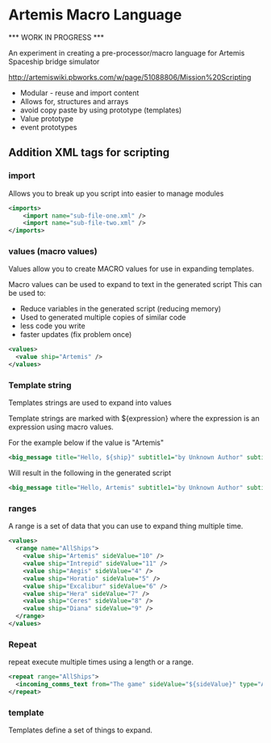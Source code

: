 # Artemis Macro Language

*** WORK IN PROGRESS ***

An experiment in creating a pre-processor/macro language for Artemis Spaceship bridge simulator

http://artemiswiki.pbworks.com/w/page/51088806/Mission%20Scripting

- Modular - reuse and import content
- Allows for, structures and arrays
- avoid copy paste by using prototype (templates)
 - Value prototype
 - event prototypes 

## Addition XML tags for scripting

### import
Allows you to break up you script into easier to manage modules

``` xml
<imports>
    <import name="sub-file-one.xml" />
    <import name="sub-file-two.xml" />
</imports>
```




### values (macro values)
Values allow you to create MACRO values for use in expanding templates.

Macro values can be used to expand to text in the generated script
This can be used to:
- Reduce variables in the generated script (reducing memory)
- Used to generated multiple copies of similar code
 - less code you write
 - faster updates (fix problem once)

``` xml
<values>
  <value ship="Artemis" />
</values>
```

### Template string
Templates strings are used to expand into values

Template strings are marked with ${expression} where the expression is an expression using macro values.

For the example below if the value is "Artemis"

``` xml
<big_message title="Hello, ${ship}" subtitle1="by Unknown Author" subtitle2=""/>
```
Will result in the following in the generated script

``` xml
<big_message title="Hello, Artemis" subtitle1="by Unknown Author" subtitle2=""/>
```

### ranges
A range is a set of data that you can use to expand thing multiple time.

``` xml
<values>
  <range name="AllShips">
    <value ship="Artemis" sideValue="10" />
    <value ship="Intrepid" sideValue="11" />
    <value ship="Aegis" sideValue="4" />
    <value ship="Horatio" sideValue="5" />
    <value ship="Excalibur" sideValue="6" />
    <value ship="Hera" sideValue="7" />
    <value ship="Ceres" sideValue="8" />
    <value ship="Diana" sideValue="9" />
  </range>
</values>
```

### Repeat
repeat execute multiple times using a length or a range.

``` xml
<repeat range="AllShips">
  <incoming_comms_text from="The game" sideValue="${sideValue}" type="ALERT">Welcome to the game ${ship}</incoming_comms_text>
</repeat>
```

### template
Templates define a set of things to expand.



